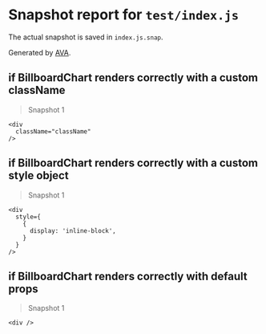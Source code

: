 # Snapshot report for `test/index.js`

The actual snapshot is saved in `index.js.snap`.

Generated by [AVA](https://ava.li).

## if BillboardChart renders correctly with a custom className

> Snapshot 1

    <div
      className="className"
    />

## if BillboardChart renders correctly with a custom style object

> Snapshot 1

    <div
      style={
        {
          display: 'inline-block',
        }
      }
    />

## if BillboardChart renders correctly with default props

> Snapshot 1

    <div />
